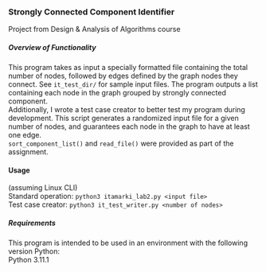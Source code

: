 ### Strongly Connected Component Identifier
Project from Design & Analysis of Algorithms course

##### Overview of Functionality
This program takes as input a specially formatted file containing the total number of nodes, followed by edges defined by the graph nodes they connect. See ```it_test_dir/```
for sample input files. The program outputs a list containing each node in the graph grouped by strongly connected component. <br />
Additionally, I wrote a test case creator to better test my program during development. This script generates a randomized input file for a given number of nodes, and guarantees
each node in the graph to have at least one edge. <br />
```sort_component_list()``` and ```read_file()``` were provided as part of the assignment. 

#### Usage
(assuming Linux CLI)<br />
Standard operation: ```python3 itamarki_lab2.py <input file>```<br />
Test case creator: ```python3 it_test_writer.py <number of nodes>```<br />

##### Requirements
This program is intended to be used in an environment with the following version Python:<br />
Python 3.11.1

